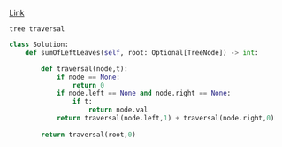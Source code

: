 [Link](https://leetcode.com/problems/sum-of-left-leaves/?envType=daily-question&envId=2024-04-14)
```
tree traversal
```
```py
class Solution:
    def sumOfLeftLeaves(self, root: Optional[TreeNode]) -> int:

        def traversal(node,t):
            if node == None:
                return 0
            if node.left == None and node.right == None:
                if t:
                    return node.val
            return traversal(node.left,1) + traversal(node.right,0)
            
        return traversal(root,0)
```
